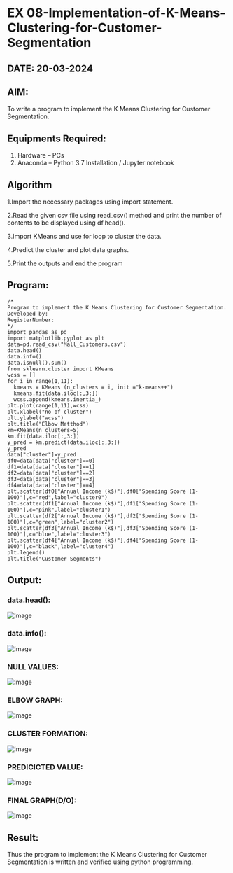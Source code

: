 # EX 08-Implementation-of-K-Means-Clustering-for-Customer-Segmentation
## DATE: 20-03-2024
## AIM:
To write a program to implement the K Means Clustering for Customer Segmentation.

## Equipments Required:
1. Hardware – PCs
2. Anaconda – Python 3.7 Installation / Jupyter notebook

## Algorithm
1.Import the necessary packages using import statement.

2.Read the given csv file using read_csv() method and print the number of contents to be displayed using df.head().

3.Import KMeans and use for loop to cluster the data.

4.Predict the cluster and plot data graphs.

5.Print the outputs and end the program

## Program:
```
/*
Program to implement the K Means Clustering for Customer Segmentation.
Developed by: 
RegisterNumber:  
*/
import pandas as pd
import matplotlib.pyplot as plt
data=pd.read_csv("Mall_Customers.csv")
data.head()
data.info()
data.isnull().sum()
from sklearn.cluster import KMeans
wcss = []
for i in range(1,11):
  kmeans = KMeans (n_clusters = i, init ="k-means++")
  kmeans.fit(data.iloc[:,3:])
  wcss.append(kmeans.inertia_)
plt.plot(range(1,11),wcss)
plt.xlabel("no of cluster")
plt.ylabel("wcss")
plt.title("Elbow Metthod")
km=KMeans(n_clusters=5)
km.fit(data.iloc[:,3:])
y_pred = km.predict(data.iloc[:,3:])
y_pred
data["cluster"]=y_pred
df0=data[data["cluster"]==0]
df1=data[data["cluster"]==1]
df2=data[data["cluster"]==2]
df3=data[data["cluster"]==3]
df4=data[data["cluster"]==4]
plt.scatter(df0["Annual Income (k$)"],df0["Spending Score (1-100)"],c="red",label="cluster0")
plt.scatter(df1["Annual Income (k$)"],df1["Spending Score (1-100)"],c="pink",label="cluster1")
plt.scatter(df2["Annual Income (k$)"],df2["Spending Score (1-100)"],c="green",label="cluster2")
plt.scatter(df3["Annual Income (k$)"],df3["Spending Score (1-100)"],c="blue",label="cluster3")
plt.scatter(df4["Annual Income (k$)"],df4["Spending Score (1-100)"],c="black",label="cluster4")
plt.legend()
plt.title("Customer Segments")
```
## Output:
### data.head():

![image](https://github.com/Darkwebnew/Implementation-of-K-Means-Clustering-for-Customer-Segmentation/assets/143114486/ca7a651e-b645-4088-9d99-c1b005d4ad7c)

### data.info():

![image](https://github.com/Darkwebnew/Implementation-of-K-Means-Clustering-for-Customer-Segmentation/assets/143114486/248de517-3a28-4c7d-8b30-b4bb206939a0)

### NULL VALUES:

![image](https://github.com/Darkwebnew/Implementation-of-K-Means-Clustering-for-Customer-Segmentation/assets/143114486/8645b314-2cda-469c-8531-683ce581f108)

### ELBOW GRAPH:

![image](https://github.com/Darkwebnew/Implementation-of-K-Means-Clustering-for-Customer-Segmentation/assets/143114486/91b79a9d-aadb-4541-ab2e-369fd19a3236)

### CLUSTER FORMATION:

![image](https://github.com/Darkwebnew/Implementation-of-K-Means-Clustering-for-Customer-Segmentation/assets/143114486/9cf0f18c-7ef7-4899-9be1-5be3603b8903)

### PREDICICTED VALUE:

![image](https://github.com/Darkwebnew/Implementation-of-K-Means-Clustering-for-Customer-Segmentation/assets/143114486/18f578dc-e981-489e-963b-1e55407fe454)

### FINAL GRAPH(D/O):

![image](https://github.com/Darkwebnew/Implementation-of-K-Means-Clustering-for-Customer-Segmentation/assets/143114486/6159ec39-4842-456b-af2b-7f4bc043928f)

## Result:
Thus the program to implement the K Means Clustering for Customer Segmentation is written and verified using python programming.
